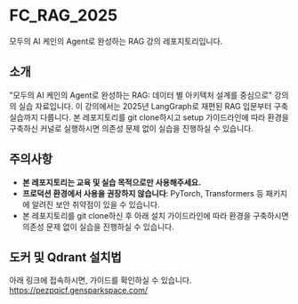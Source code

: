 # FC_RAG_2025
모두의 AI 케인의 Agent로 완성하는 RAG 강의 레포지토리입니다.

## 소개
"모두의 AI 케인의 Agent로 완성하는 RAG: 데이터 별 아키텍처 설계를 중심으로" 강의의 실습 자료입니다. 
이 강의에서는 2025년 LangGraph로 재편된 RAG 입문부터 구축 실습까지 다룹니다.
본 레포지토리를 git clone하시고 setup 가이드라인에 따라 환경을 구축하신 커널로 실행하시면 의존성 문제 없이 실습을 진행하실 수 있습니다.

## 주의사항
- **본 레포지토리는 교육 및 실습 목적으로만 사용해주세요.**
- **프로덕션 환경에서 사용을 권장하지 않습니다**: PyTorch, Transformers 등 패키지에 알려진 보안 취약점이 있을 수 있습니다.
- 본 레포지토리를 git clone하신 후 아래 설치 가이드라인에 따라 환경을 구축하시면 의존성 문제 없이 실습을 진행하실 수 있습니다.

## 도커 및 Qdrant 설치법

아래 링크에 접속하시면, 가이드를 확인하실 수 있습니다.
https://pezpqicf.gensparkspace.com/
